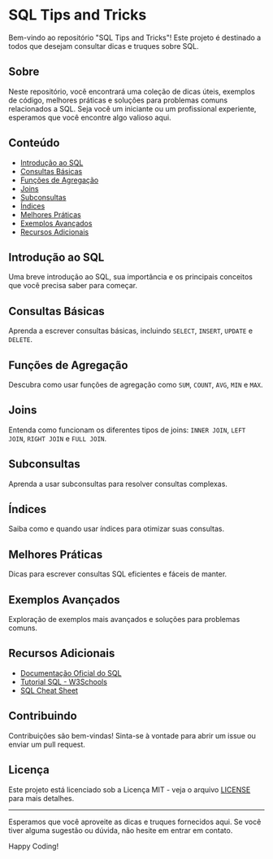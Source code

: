 # SQL Tips and Tricks

Bem-vindo ao repositório "SQL Tips and Tricks"! Este projeto é destinado a todos que desejam consultar dicas e truques sobre SQL.

## Sobre

Neste repositório, você encontrará uma coleção de dicas úteis, exemplos de código, melhores práticas e soluções para problemas comuns relacionados a SQL. Seja você um iniciante ou um profissional experiente, esperamos que você encontre algo valioso aqui.

## Conteúdo

- [Introdução ao SQL](#introdução-ao-sql)
- [Consultas Básicas](#consultas-básicas)
- [Funções de Agregação](#funções-de-agregação)
- [Joins](#joins)
- [Subconsultas](#subconsultas)
- [Índices](#índices)
- [Melhores Práticas](#melhores-práticas)
- [Exemplos Avançados](#exemplos-avançados)
- [Recursos Adicionais](#recursos-adicionais)

## Introdução ao SQL

Uma breve introdução ao SQL, sua importância e os principais conceitos que você precisa saber para começar.

## Consultas Básicas

Aprenda a escrever consultas básicas, incluindo `SELECT`, `INSERT`, `UPDATE` e `DELETE`.

## Funções de Agregação

Descubra como usar funções de agregação como `SUM`, `COUNT`, `AVG`, `MIN` e `MAX`.

## Joins

Entenda como funcionam os diferentes tipos de joins: `INNER JOIN`, `LEFT JOIN`, `RIGHT JOIN` e `FULL JOIN`.

## Subconsultas

Aprenda a usar subconsultas para resolver consultas complexas.

## Índices

Saiba como e quando usar índices para otimizar suas consultas.

## Melhores Práticas

Dicas para escrever consultas SQL eficientes e fáceis de manter.

## Exemplos Avançados

Exploração de exemplos mais avançados e soluções para problemas comuns.

## Recursos Adicionais

- [Documentação Oficial do SQL](https://www.iso.org/standard/63555.html)
- [Tutorial SQL - W3Schools](https://www.w3schools.com/sql/)
- [SQL Cheat Sheet](https://www.sqltutorial.org/sql-cheat-sheet/)

## Contribuindo

Contribuições são bem-vindas! Sinta-se à vontade para abrir um issue ou enviar um pull request.

## Licença

Este projeto está licenciado sob a Licença MIT - veja o arquivo [LICENSE](LICENSE) para mais detalhes.

---

Esperamos que você aproveite as dicas e truques fornecidos aqui. Se você tiver alguma sugestão ou dúvida, não hesite em entrar em contato.

Happy Coding!
